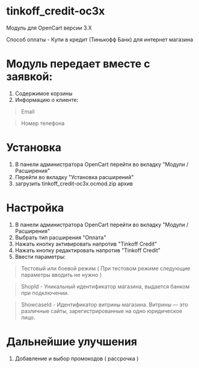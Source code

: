 # tinkoff_credit-oc3x

  Модуль для OpenCart версии 3.X
  
  Способ оплаты - Купи в кредит (Тинькофф Банк) для интернет магазина
  
# Модуль передает вместе с заявкой:

  1. Содержимое корзины
  2. Информацию о клиенте:

  > Email

  > Номер телефона

# Установка

  1. В панели администратора OpenCart перейти во вкладку "Модули / Расширения"
  2. Перейти во вкладку "Установка расширений"
  3. загрузить tinkoff_credit-oc3x.ocmod.zip архив

# Настройка

  1. В панели администратора OpenCart перейти во вкладку "Модули / Расширения"
  2. Выбрать тип расширения "Оплата"
  3. Нажать кнопку активировать напротив "Tinkoff Credit"
  4. Нажать кнопку редактировать напротив "Tinkoff Credit"
  5. Ввести параметры:
  
  > Тестовый или боевой режим ( При тестовом режиме следующие параметры вводить не нужно )
  
  > ShopId - Уникальный идентификатор магазина, выдается банком
  при подключении.
  
  > ShowcaseId - Идентификатор витрины магазина.
  Витрины — это различные сайты, зарегистрированные
  на одно юридическое лицо.

# Дальнейшие улучшения
  
  1. Добавление и выбор промокодов ( рассрочка )
